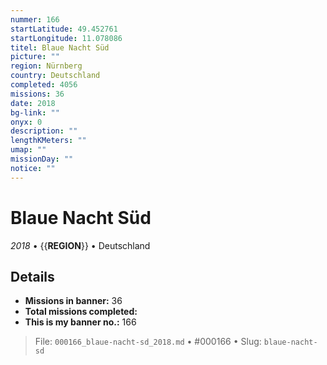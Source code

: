 ```yaml
---
nummer: 166
startLatitude: 49.452761
startLongitude: 11.078086
titel: Blaue Nacht Süd
picture: ""
region: Nürnberg
country: Deutschland
completed: 4056
missions: 36
date: 2018
bg-link: ""
onyx: 0
description: ""
lengthKMeters: ""
umap: ""
missionDay: ""
notice: ""
---
```

# Blaue Nacht Süd

*2018* • {{__REGION__}} • Deutschland





## Details

- **Missions in banner:** 36
- **Total missions completed:** 
- **This is my banner no.:** 166






> File: `000166_blaue-nacht-sd_2018.md` • #000166 • Slug: `blaue-nacht-sd`
